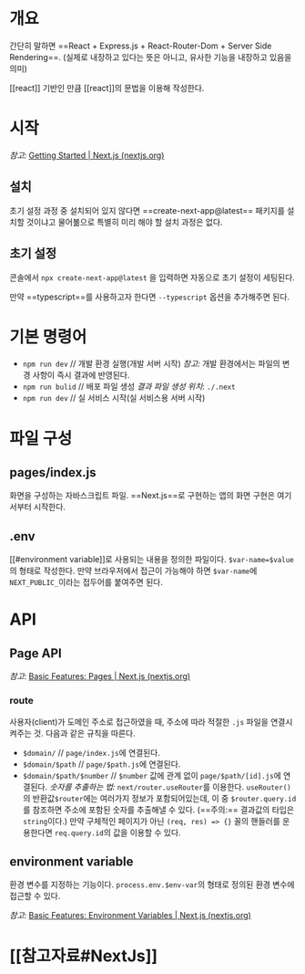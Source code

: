 # 개요
간단히 말하면 ==React + Express.js + React-Router-Dom + Server Side Rendering==. (실제로 내장하고 있다는 뜻은 아니고, 유사한 기능을 내장하고 있음을 의미)

[[react]] 기반인 만큼 [[react]]의 문법을 이용해 작성한다.

# 시작
*참고:* [Getting Started | Next.js (nextjs.org)](https://nextjs.org/docs)

## 설치
초기 설정 과정 중 설치되어 있지 않다면 ==create-next-app@latest== 패키지를 설치할 것이냐고 물어볾으로 특별히 미리 해야 할 설치 과정은 없다.

## 초기 설정
콘솔에서 `npx create-next-app@latest` 을 입력하면 자동으로 초기 설정이 세팅된다.

만약 ==typescript==를 사용하고자 한다면 `--typescript` 옵션을 추가해주면 된다. 

# 기본 명령어
- `npm run dev` // 개발 환경 실행(개발 서버 시작)
	*참고:* 개발 환경에서는 파일의 변경 사항이 즉시 결과에 반영된다.
- `npm run bulid` // 배포 파일 생성
	*결과 파일 생성 위치*: `./.next`
- `npm run dev` // 실 서비스 시작(실 서비스용 서버 시작)

# 파일 구성
## pages/index.js
화면을 구성하는 자바스크립트 파일. ==Next.js==로 구현하는 앱의 화면 구현은 여기서부터 시작한다.

## .env
[[#environment variable]]로 사용되는 내용을 정의한 파일이다. `$var-name=$value`의 형태로 작성한다. 만약 브라우저에서 접근이 가능해야 하면 `$var-name`에 `NEXT_PUBLIC_`이라는 접두어를 붙여주면 된다.

# API
## Page API
*참고*: [Basic Features: Pages | Next.js (nextjs.org)](https://nextjs.org/docs/basic-features/pages)
### route
사용자(client)가 도메인 주소로 접근하였을 때, 주소에 따라 적절한 `.js` 파일을 연결시켜주는 것. 다음과 같은 규칙을 따른다.

- `$domain/` // `page/index.js`에 연결된다.
- `$domain/$path` // `page/$path.js`에 연결된다.
- `$domain/$path/$number` // `$number` 값에 관계 없이 `page/$path/[id].js`에 연결된다. 
	*숫자를  추출하는 법:* `next/router.useRouter`를 이용한다. `useRouter()`의 반환값`$router`에는 여러가지 정보가 포함되어있는데, 이 중 `$router.query.id`를 참조하면 주소에 포함된 숫자를 추출해낼 수 있다. (==주의:== 결과값의 타입은 `string`이다.)
		만약 구체적인 페이지가 아닌 `(req, res) => {}` 꼴의 핸들러를 운용한다면 `req.query.id`의 값을 이용할 수 있다. 

## environment variable
환경 변수를 지정하는 기능이다. `process.env.$env-var`의 형태로 정의된 환경 변수에 접근할 수 있다.

*참고*: [Basic Features: Environment Variables | Next.js (nextjs.org)](https://nextjs.org/docs/basic-features/environment-variables)

# [[참고자료#NextJs]]